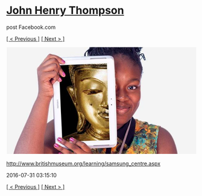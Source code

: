 # [John Henry Thompson](../README.md)
post Facebook.com

[[ < Previous ]](2016-08-01-2.md) [[ Next > ]](2016-07-31-2.md)

[![](../media/2016-07-31/Timeline-Photos-http-www-britishmuseum-org-learning-samsung_cent.jpg)](../README.md)

http://www.britishmuseum.org/learning/samsung_centre.aspx

2016-07-31 03:15:10

[[ < Previous ]](2016-08-01-2.md) [[ Next > ]](2016-07-31-2.md)